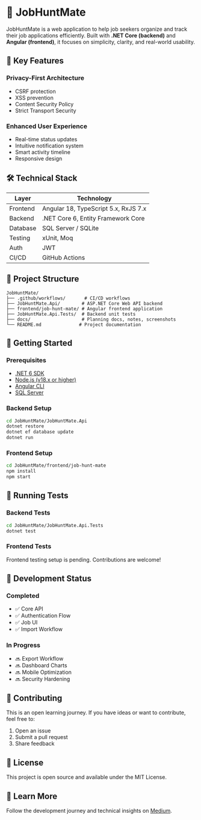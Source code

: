 # 🧾 JobHuntMate

JobHuntMate is a web application to help job seekers organize and track their job applications efficiently. Built with **.NET Core (backend)** and **Angular (frontend)**, it focuses on simplicity, clarity, and real-world usability.

## 🎯 Key Features

### Privacy-First Architecture
- CSRF protection
- XSS prevention
- Content Security Policy
- Strict Transport Security

### Enhanced User Experience
- Real-time status updates
- Intuitive notification system
- Smart activity timeline
- Responsive design

## 🛠️ Technical Stack

| Layer       | Technology                   |
|-------------|------------------------------|
| Frontend    | Angular 18, TypeScript 5.x, RxJS 7.x |
| Backend     | .NET Core 6, Entity Framework Core |
| Database    | SQL Server / SQLite |
| Testing     | xUnit, Moq |
| Auth        | JWT |
| CI/CD       | GitHub Actions |

## 📁 Project Structure
```
JobHuntMate/
├── .github/workflows/       # CI/CD workflows
├── JobHuntMate.Api/        # ASP.NET Core Web API backend
├── frontend/job-hunt-mate/ # Angular frontend application
├── JobHuntMate.Api.Tests/  # Backend unit tests
├── docs/                   # Planning docs, notes, screenshots
└── README.md              # Project documentation
```

## 🚀 Getting Started

### Prerequisites
* [.NET 6 SDK](https://dotnet.microsoft.com/download/dotnet/6.0)
* [Node.js (v18.x or higher)](https://nodejs.org/)
* [Angular CLI](https://angular.dev/tools/cli)
* [SQL Server](https://www.microsoft.com/en-us/sql-server)

### Backend Setup
```sh
cd JobHuntMate/JobHuntMate.Api
dotnet restore
dotnet ef database update
dotnet run
```

### Frontend Setup
```sh
cd JobHuntMate/frontend/job-hunt-mate
npm install
npm start
```

## 🧪 Running Tests

### Backend Tests
```sh
cd JobHuntMate/JobHuntMate.Api.Tests
dotnet test
```

### Frontend Tests
Frontend testing setup is pending. Contributions are welcome!

## 🔄 Development Status

### Completed
- ✅ Core API
- ✅ Authentication Flow
- ✅ Job UI
- ✅ Import Workflow

### In Progress
- 🔜 Export Workflow
- 🔜 Dashboard Charts
- 🔜 Mobile Optimization
- 🔜 Security Hardening

## 🤝 Contributing

This is an open learning journey. If you have ideas or want to contribute, feel free to:
1. Open an issue
2. Submit a pull request
3. Share feedback

## 📝 License

This project is open source and available under the MIT License.

## 🧠 Learn More

Follow the development journey and technical insights on [Medium](https://medium.com/@adersh.008).